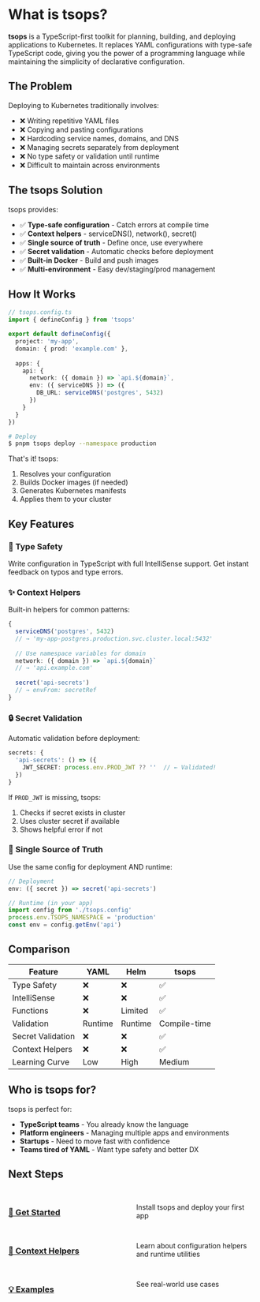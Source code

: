 # What is tsops?

**tsops** is a TypeScript-first toolkit for planning, building, and deploying applications to Kubernetes. It replaces YAML configurations with type-safe TypeScript code, giving you the power of a programming language while maintaining the simplicity of declarative configuration.

## The Problem

Deploying to Kubernetes traditionally involves:

- ❌ Writing repetitive YAML files
- ❌ Copying and pasting configurations
- ❌ Hardcoding service names, domains, and DNS
- ❌ Managing secrets separately from deployment
- ❌ No type safety or validation until runtime
- ❌ Difficult to maintain across environments

## The tsops Solution

tsops provides:

- ✅ **Type-safe configuration** - Catch errors at compile time
- ✅ **Context helpers** - serviceDNS(), network(), secret()
- ✅ **Single source of truth** - Define once, use everywhere
- ✅ **Secret validation** - Automatic checks before deployment
- ✅ **Built-in Docker** - Build and push images
- ✅ **Multi-environment** - Easy dev/staging/prod management

## How It Works

```typescript
// tsops.config.ts
import { defineConfig } from 'tsops'

export default defineConfig({
  project: 'my-app',
  domain: { prod: 'example.com' },
  
  apps: {
    api: {
      network: ({ domain }) => `api.${domain}`,
      env: ({ serviceDNS }) => ({
        DB_URL: serviceDNS('postgres', 5432)
      })
    }
  }
})
```

```bash
# Deploy
$ pnpm tsops deploy --namespace production
```

That's it! tsops:
1. Resolves your configuration
2. Builds Docker images (if needed)
3. Generates Kubernetes manifests
4. Applies them to your cluster

## Key Features

### 🎯 Type Safety

Write configuration in TypeScript with full IntelliSense support. Get instant feedback on typos and type errors.

### ✨ Context Helpers

Built-in helpers for common patterns:

```typescript
{
  serviceDNS('postgres', 5432)
  // → 'my-app-postgres.production.svc.cluster.local:5432'
  
  // Use namespace variables for domain
  network: ({ domain }) => `api.${domain}`
  // → 'api.example.com'
  
  secret('api-secrets')
  // → envFrom: secretRef
}
```

### 🔒 Secret Validation

Automatic validation before deployment:

```typescript
secrets: {
  'api-secrets': () => ({
    JWT_SECRET: process.env.PROD_JWT ?? ''  // ← Validated!
  })
}
```

If `PROD_JWT` is missing, tsops:
1. Checks if secret exists in cluster
2. Uses cluster secret if available
3. Shows helpful error if not

### 🚀 Single Source of Truth

Use the same config for deployment AND runtime:

```typescript
// Deployment
env: ({ secret }) => secret('api-secrets')

// Runtime (in your app)
import config from './tsops.config'
process.env.TSOPS_NAMESPACE = 'production'
const env = config.getEnv('api')
```

## Comparison

| Feature | YAML | Helm | tsops |
|---------|------|------|-------|
| Type Safety | ❌ | ❌ | ✅ |
| IntelliSense | ❌ | ❌ | ✅ |
| Functions | ❌ | Limited | ✅ |
| Validation | Runtime | Runtime | Compile-time |
| Secret Validation | ❌ | ❌ | ✅ |
| Context Helpers | ❌ | ❌ | ✅ |
| Learning Curve | Low | High | Medium |

## Who is tsops for?

tsops is perfect for:

- **TypeScript teams** - You already know the language
- **Platform engineers** - Managing multiple apps and environments
- **Startups** - Need to move fast with confidence
- **Teams tired of YAML** - Want type safety and better DX

## Next Steps

<div class="next-steps">

### [🚀 Get Started](/guide/getting-started)
Install tsops and deploy your first app

### [📖 Context Helpers](/guide/context-helpers)
Learn about configuration helpers and runtime utilities

### [💡 Examples](/examples/)
See real-world use cases

</div>

<style>
.next-steps {
  display: grid;
  grid-template-columns: repeat(auto-fit, minmax(200px, 1fr));
  gap: 1rem;
  margin: 2rem 0;
}

.next-steps > div {
  padding: 1.5rem;
  background: var(--vp-c-bg-soft);
  border-radius: 8px;
}
</style>
